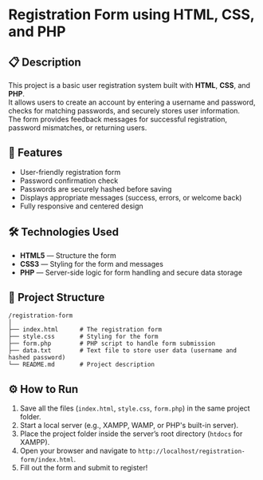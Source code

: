 # Registration Form using HTML, CSS, and PHP

## 📋 Description
This project is a basic user registration system built with **HTML**, **CSS**, and **PHP**.  
It allows users to create an account by entering a username and password, checks for matching passwords, and securely stores user information.  
The form provides feedback messages for successful registration, password mismatches, or returning users.

## 🚀 Features
- User-friendly registration form
- Password confirmation check
- Passwords are securely hashed before saving
- Displays appropriate messages (success, errors, or welcome back)
- Fully responsive and centered design

## 🛠 Technologies Used
- **HTML5** — Structure the form
- **CSS3** — Styling for the form and messages
- **PHP** — Server-side logic for form handling and secure data storage

## 📂 Project Structure
```
/registration-form
│
├── index.html      # The registration form
├── style.css       # Styling for the form
├── form.php        # PHP script to handle form submission
├── data.txt        # Text file to store user data (username and hashed password)
└── README.md       # Project description
```

## ⚙️ How to Run
1. Save all the files (`index.html`, `style.css`, `form.php`) in the same project folder.
2. Start a local server (e.g., XAMPP, WAMP, or PHP's built-in server).
3. Place the project folder inside the server’s root directory (`htdocs` for XAMPP).
4. Open your browser and navigate to `http://localhost/registration-form/index.html`.
5. Fill out the form and submit to register!
